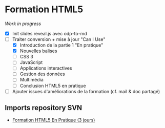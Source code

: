 # Formation HTML5

*Work in progress*

- [x] Init slides reveal.js avec odp-to-md
- [ ] Traiter conversion + mise à jour "Can I Use"
  - [X] Introduction de la partie 1 "En pratique"
  - [X] Nouvelles balises
  - [ ] CSS 3
  - [ ] JavaScript
  - [ ] Applications interactives
  - [ ] Gestion des données
  - [ ] Multimédia
  - [ ] Conclusion HTML5 en pratique
- [ ] Ajouter issues d'améliorations de la formation (cf. mail & doc partagé)

## Imports repository SVN
- [Formation HTML5 En Pratique (3 jours)](https://github.com/Zenika/formation-html5/tree/svn_import/ODP/HTML5_EnPratique)

